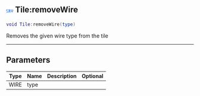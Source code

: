 ## ![server](.gitbook/assets/server.png) Tile:removeWire


```lua
void Tile:removeWire(type)
```

Removes the given wire type from the tile


------
## Parameters

| Type   | Name | Description              | Optional |
| ------ | ---- | ------------------------ | -------: |
| WIRE | type |  |  |


